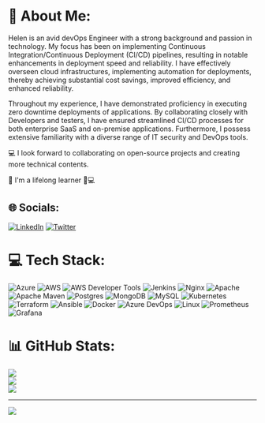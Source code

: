 # 💫 About Me:
Helen is an avid devOps Engineer with a strong background and passion in technology. My focus has been on implementing Continuous Integration/Continuous Deployment (CI/CD) pipelines, resulting in notable enhancements in deployment speed and reliability. I have effectively overseen cloud infrastructures, implementing automation for deployments, thereby achieving substantial cost savings, improved efficiency, and enhanced reliability.

Throughout my experience, I have demonstrated proficiency in executing zero downtime deployments of applications. By collaborating closely with Developers and testers, I have ensured streamlined CI/CD processes for both enterprise SaaS and on-premise applications. Furthermore, I possess extensive familiarity with a diverse range of IT security and DevOps tools.

💻 I look forward to collaborating on open-source projects and creating more technical contents.

🎯 I'm a lifelong learner 🤗💻


## 🌐 Socials:
[![LinkedIn](https://img.shields.io/badge/LinkedIn-%230077B5.svg?logo=linkedin&logoColor=white)](https://linkedin.com/in/helenchukwukelu) [![Twitter](https://img.shields.io/badge/Twitter-%231DA1F2.svg?logo=Twitter&logoColor=white)](https://twitter.com/HelenBliss30) 

# 💻 Tech Stack:
![Azure](https://img.shields.io/badge/azure-%230072C6.svg?style=for-the-badge&logo=azure-devops&logoColor=white) ![AWS](https://img.shields.io/badge/AWS-%23FF9900.svg?style=for-the-badge&logo=amazon-aws&logoColor=white) ![AWS Developer Tools](https://img.shields.io/badge/AWS%20Developer%20Tools-%232d70c4.svg?style=for-the-badge&logo=amazon-aws&logoColor=white) ![Jenkins](https://img.shields.io/badge/jenkins-%232C5263.svg?style=for-the-badge&logo=jenkins&logoColor=white) ![Nginx](https://img.shields.io/badge/nginx-%23009639.svg?style=for-the-badge&logo=nginx&logoColor=white) ![Apache](https://img.shields.io/badge/apache-%23D42029.svg?style=for-the-badge&logo=apache&logoColor=white) ![Apache Maven](https://img.shields.io/badge/Apache%20Maven-C71A36?style=for-the-badge&logo=Apache%20Maven&logoColor=white) ![Postgres](https://img.shields.io/badge/postgres-%23316192.svg?style=for-the-badge&logo=postgresql&logoColor=white) ![MongoDB](https://img.shields.io/badge/MongoDB-%234ea94b.svg?style=for-the-badge&logo=mongodb&logoColor=white) ![MySQL](https://img.shields.io/badge/mysql-%2300f.svg?style=for-the-badge&logo=mysql&logoColor=white) ![Kubernetes](https://img.shields.io/badge/kubernetes-%23326ce5.svg?style=for-the-badge&logo=kubernetes&logoColor=white) ![Terraform](https://img.shields.io/badge/terraform-%235835CC.svg?style=for-the-badge&logo=terraform&logoColor=white) ![Ansible](https://img.shields.io/badge/ansible-%231A1918.svg?style=for-the-badge&logo=ansible&logoColor=white) ![Docker](https://img.shields.io/badge/docker-%230db7ed.svg?style=for-the-badge&logo=docker&logoColor=white) ![Azure DevOps](https://img.shields.io/badge/Azure%20DevOps-%232d70c4.svg?style=for-the-badge&logo=Azure%20DevOps&logoColor=white) ![Linux](https://img.shields.io/badge/Linux-%230db7ed.svg?style=for-the-badge&logo=linux&logoColor=white) ![Prometheus](https://img.shields.io/badge/Prometheus-%230db7ed.svg?style=for-the-badge&logo=prometheus&logoColor=white) ![Grafana](https://img.shields.io/badge/Grafana-%230db7ed.svg?style=for-the-badge&logo=grafana&logoColor=white)


# 📊 GitHub Stats:
![](https://github-readme-stats.vercel.app/api?username=Helen-Chukwukelu&theme=nightowl&hide_border=false&include_all_commits=false&count_private=false)<br/>
![](https://github-readme-streak-stats.herokuapp.com/?user=Helen-Chukwukelu&theme=nightowl&hide_border=false)<br/>
![](https://github-readme-stats.vercel.app/api/top-langs/?username=Helen-Chukwukelu&theme=nightowl&hide_border=false&include_all_commits=false&count_private=false&layout=compact)

---
[![](https://visitcount.itsvg.in/api?id=Helen-Chukwukelu&icon=0&color=0)](https://visitcount.itsvg.in)

<!-- Proudly created with GPRM ( https://gprm.itsvg.in ) -->

